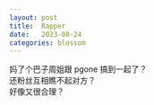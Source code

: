```yaml
---
layout: post
title:  Rapper
date:   2023-08-24
categories: blossom
---
```


妈了个巴子周姐跟 pgone 搞到一起了？  
还粉丝互相瞧不起对方？  
好像又很合理？  